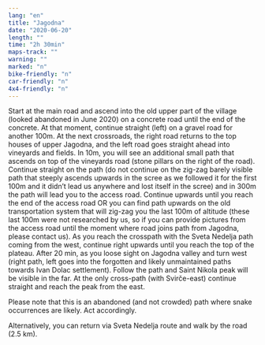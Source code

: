 ```yaml
---
lang: "en"
title: "Jagodna"
date: "2020-06-20"
length: ""
time: "2h 30min"
maps-track: ""
warning: ""
marked: "n"
bike-friendly: "n"
car-friendly: "n"
4x4-friendly: "n"
---
```


Start at the main road and ascend into the old upper part of the village (looked abandoned in June 2020) on a concrete road until the end of the concrete. At that moment, continue straight (left) on a gravel road for another 100m. At the next crossroads, the right road returns to the top houses of upper Jagodna, and the left road goes straight ahead into vineyards and fields. In 10m, you will see an additional small path that ascends on top of the vineyards road (stone pillars on the right of the road). Continue straight on the path (do not continue on the zig-zag barely visible path that steeply ascends upwards in the scree as we followed it for the first 100m and it didn’t lead us anywhere and lost itself in the scree) and in 300m the path will lead you to the access road. Continue upwards until you reach the end of the access road OR you can find path upwards on the old transportation system that will zig-zag you the last 100m of altitude (these last 100m were not researched by us, so if you can provide pictures from the access road until the moment where road joins path from Jagodna, please contact us). As you reach the crosspath with the Sveta Nedelja path coming from the west, continue right upwards until you reach the top of the plateau. After 20 min, as you loose sight on Jagodna valley and turn west (right path, left goes into the forgotten and likely unmaintained paths towards Ivan Dolac settlement). Follow the path and Saint Nikola peak will be visible in the far. At the only cross-path (with Svirče-east) continue straight and reach the peak from the east.

Please note that this is an abandoned (and not crowded) path where snake occurrences are likely. Act accordingly.

Alternatively, you can return via Sveta Nedelja route and walk by the road (2.5 km).

